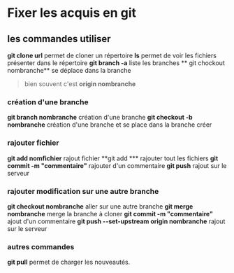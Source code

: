 # Fixer les acquis en git

## les commandes utiliser 

**git clone url** permet de cloner un répertoire
**ls** permet de voir les fichiers présenter dans le répertoire
**git branch -a** liste les branches
** git chockout nombranche** se déplace dans la branche
>bien souvent c'est __origin nombranche__

### création d'une branche 

**git branch nombranche** création d'une branche
**git checkout -b nombranche** création d'une branche et se place dans la branche créer

### rajouter fichier

**git add nomfichier** rajout fichier
**git add *** rajouter tout les fichiers
**git commit -m "commentaire"** rajouter d'un commentaire
**git push** rajout sur le serveur

### rajouter modification sur une autre branche 

**git checkout nombranche** aller sur une autre branche
**git merge nombranche** merge la branche à cloner
**git commit -m "commentaire"** ajout d'un commentaire
**git push --set-upstream origin nombranche** rajout sur le serveur 

### autres commandes

**git pull** permet de charger les nouveautés.


